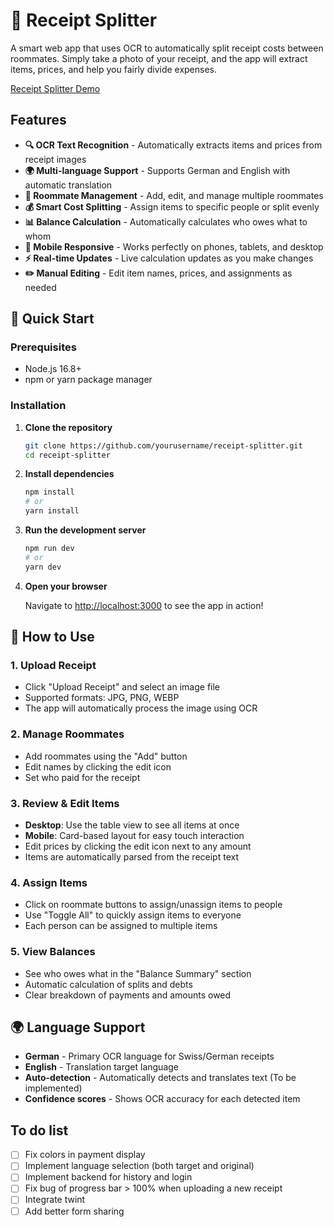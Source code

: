 # 🧾 Receipt Splitter

A smart web app that uses OCR to automatically split receipt costs between roommates. Simply take a photo of your receipt, and the app will extract items, prices, and help you fairly divide expenses.

[Receipt Splitter Demo](https://receipt-splitter-henna.vercel.app/)

## Features

- **🔍 OCR Text Recognition** - Automatically extracts items and prices from receipt images
- **🌍 Multi-language Support** - Supports German and English with automatic translation
- **👥 Roommate Management** - Add, edit, and manage multiple roommates
- **💰 Smart Cost Splitting** - Assign items to specific people or split evenly
- **📊 Balance Calculation** - Automatically calculates who owes what to whom
- **📱 Mobile Responsive** - Works perfectly on phones, tablets, and desktop
- **⚡ Real-time Updates** - Live calculation updates as you make changes
- **✏️ Manual Editing** - Edit item names, prices, and assignments as needed

## 🚀 Quick Start

### Prerequisites
- Node.js 16.8+ 
- npm or yarn package manager

### Installation

1. **Clone the repository**
   ```bash
   git clone https://github.com/yourusername/receipt-splitter.git
   cd receipt-splitter
   ```

2. **Install dependencies**
   ```bash
   npm install
   # or
   yarn install
   ```

3. **Run the development server**
   ```bash
   npm run dev
   # or
   yarn dev
   ```

4. **Open your browser**
   
   Navigate to [http://localhost:3000](http://localhost:3000) to see the app in action!

## 📖 How to Use

### 1. Upload Receipt
- Click "Upload Receipt" and select an image file
- Supported formats: JPG, PNG, WEBP
- The app will automatically process the image using OCR

### 2. Manage Roommates
- Add roommates using the "Add" button
- Edit names by clicking the edit icon
- Set who paid for the receipt

### 3. Review & Edit Items
- **Desktop**: Use the table view to see all items at once
- **Mobile**: Card-based layout for easy touch interaction
- Edit prices by clicking the edit icon next to any amount
- Items are automatically parsed from the receipt text

### 4. Assign Items
- Click on roommate buttons to assign/unassign items to people
- Use "Toggle All" to quickly assign items to everyone
- Each person can be assigned to multiple items

### 5. View Balances
- See who owes what in the "Balance Summary" section
- Automatic calculation of splits and debts
- Clear breakdown of payments and amounts owed


## 🌍 Language Support

- **German** - Primary OCR language for Swiss/German receipts
- **English** - Translation target language
- **Auto-detection** - Automatically detects and translates text (To be implemented)
- **Confidence scores** - Shows OCR accuracy for each detected item

## To do list
- [ ] Fix colors in payment display 
- [ ] Implement language selection (both target and original)
- [ ] Implement backend for history and login
- [ ] Fix bug of progress bar > 100% when uploading a new receipt
- [ ] Integrate twint 
- [ ] Add better form sharing  